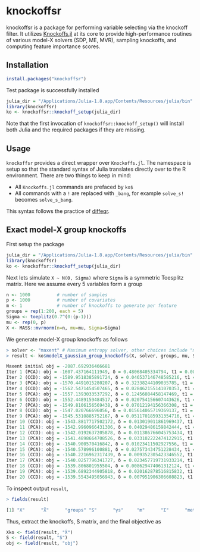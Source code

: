 # knockoffsr

knockoffsr is a package for performing variable selecting via the knockoff filter. It utilizes [Knockoffs.jl](https://github.com/biona001/Knockoffs.jl) at its core to provide high-performance routines of various model-X solvers (SDP, ME, MVR), sampling knockoffs, and computing feature importance scores. 

## Installation

```R
install.packages("knockoffsr")
```

Test package is successfully installed
```R
julia_dir = "/Applications/Julia-1.8.app/Contents/Resources/julia/bin" # path to Julia executable
library(knockoffsr)
ko <- knockoffsr::knockoff_setup(julia_dir)
```

Note that the first invocation of `knockoffsr::knockoff_setup()` will install both Julia and the required packages if they are missing. 

## Usage

`knockoffsr` provides a direct wrapper over `Knockoffs.jl`. The namespace is setup so that the standard syntax of Julia translates directly over to the R environment. There are two things to keep in mind:

+ All `Knockoffs.jl` commands are prefaced by `ko$`
+ All commands with a `!` are replaced with `_bang`, for example `solve_s!` becomes `solve_s_bang`.

This syntax follows the practice of [diffeqr](https://github.com/SciML/diffeqr/tree/master).

## Exact model-X group knockoffs

First setup the package
```R
julia_dir = "/Applications/Julia-1.8.app/Contents/Resources/julia/bin" # path to Julia executable
library(knockoffsr)
ko <- knockoffsr::knockoff_setup(julia_dir)
```
Next lets simulate `X ~ N(0, Sigma)` where `Sigma` is a symmetric Toesplitz matrix. Here we assume every 5 variables form a group
```R
n <- 1000          # number of samples
p <- 1000          # number of covariates
m <- 1             # number of knockoffs to generate per feature
groups = rep(1:200, each = 5)
Sigma <- toeplitz(0.7^(0:(p-1)))
mu <- rep(0, p)
X <- MASS::mvrnorm(n=n, mu=mu, Sigma=Sigma)
```
We generate model-X group knockoffs as follows
```R
> solver <- "maxent" # Maximum entropy solver, other choices include "mvr", "sdp", "equi"
> result <- ko$modelX_gaussian_group_knockoffs(X, solver, groups, mu, Sigma, verbose=TRUE)

Maxent initial obj = -2087.692936466681
Iter 1 (PCA): obj = -1607.437164111949, δ = 0.48068405334794, t1 = 0.08, t2 = 0.51
Iter 2 (CCD): obj = -1589.9518385891724, δ = 0.046537146748585216, t1 = 0.2, t2 = 1.72, t3 = 0.0
Iter 3 (PCA): obj = -1570.4491015280207, δ = 0.32338244109035785, t1 = 0.27, t2 = 2.23
Iter 4 (CCD): obj = -1562.5471454507465, δ = 0.028462155141070353, t1 = 0.39, t2 = 3.4, t3 = 0.0
Iter 5 (PCA): obj = -1557.1393033537292, δ = 0.12456084458147469, t1 = 0.52, t2 = 3.9
Iter 6 (CCD): obj = -1552.4489159484517, δ = 0.020754156607443626, t1 = 0.63, t2 = 5.08, t3 = 0.0
Iter 7 (PCA): obj = -1549.8106156569438, δ = 0.07012194156366308, t1 = 0.7, t2 = 5.59
Iter 8 (CCD): obj = -1547.020766696056, δ = 0.015614065719369137, t1 = 0.81, t2 = 6.71, t3 = 0.01
Iter 9 (PCA): obj = -1545.5310885752167, δ = 0.051170185931354716, t1 = 0.87, t2 = 7.22
Iter 10 (CCD): obj = -1543.8817717502172, δ = 0.013019011861969437, t1 = 0.98, t2 = 8.35, t3 = 0.01
Iter 11 (PCA): obj = -1542.9960966431306, δ = 0.04029486159842444, t1 = 1.04, t2 = 8.86
Iter 12 (CCD): obj = -1542.0192637205878, δ = 0.011386766045753434, t1 = 1.15, t2 = 10.0, t3 = 0.01
Iter 13 (PCA): obj = -1541.4898664708526, δ = 0.033102222474122915, t1 = 1.21, t2 = 10.51
Iter 14 (CCD): obj = -1540.900570416842, δ = 0.01023411502927556, t1 = 1.31, t2 = 11.64, t3 = 0.01
Iter 15 (PCA): obj = -1540.578996100881, δ = 0.027573434751228434, t1 = 1.39, t2 = 12.14
Iter 16 (CCD): obj = -1540.2216962317439, δ = 0.009352305423346552, t1 = 1.49, t2 = 13.26, t3 = 0.01
Iter 17 (PCA): obj = -1540.0257796341727, δ = 0.023457719731933214, t1 = 1.55, t2 = 13.76
Iter 18 (CCD): obj = -1539.806801955504, δ = 0.008629474061312124, t1 = 1.65, t2 = 14.89, t3 = 0.01
Iter 19 (PCA): obj = -1539.6892344905818, δ = 0.020162878516815832, t1 = 1.71, t2 = 15.39
Iter 20 (CCD): obj = -1539.5543495056943, δ = 0.007951906306608823, t1 = 1.81, t2 = 16.53, t3 = 0.02
```
To inspect output `result`, 
```R
> fields(result)

[1] "X"      "X̃"      "groups" "S"      "γs"     "m"      "Σ"      "method" "obj"
```
Thus, extract the knockoffs, S matrix, and the final objective as 
```R
Xko <- field(result, "X̃")
S <- field(result, "S")
obj <- field(result, "obj")
```
